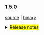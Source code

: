 ### 1.5.0 

 [source](https://github.com/seata/seata/archive/v1.5.0.zip) |
 [binary](https://github.com/seata/seata/releases/download/v1.5.0/seata-server-1.5.0.zip) 

<details>
  <summary><mark>Release notes</mark></summary>


  ### Seata 1.5.0

Seata 1.5.0 发布。

Seata 是一款开源的分布式事务解决方案，提供高性能和简单易用的分布式事务服务。

此版本更新如下：

  ### feature：

  - [[#3172](https://github.com/seata/seata/pull/3172)] 支持undolog压缩
  - [[#3372](https://github.com/seata/seata/pull/3372)] saga模式下支撑用户自定义是否更新最后一次重试日志
  - [[#3411](https://github.com/seata/seata/pull/3411)] 支持配置seata服务器的线程池参数
  - [[#3348](https://github.com/seata/seata/pull/3348)] 支持redis哨兵模式
  - [[#2667](https://github.com/seata/seata/pull/2667)] 支持db和redis密码加解密
  - [[#3427](https://github.com/seata/seata/pull/3427)] 添加分布式锁接口

  ### bugfix：

  - [[#3258](https://github.com/seata/seata/pull/3258)] 修复AsyncWorker潜在的OOM问题
  - [[#3293](https://github.com/seata/seata/pull/3293)] 修复配置缓存获取值时类型不匹配的bug
  - [[#3241](https://github.com/seata/seata/pull/3241)] 禁止在多SQL的情况下使用 limit 和 order by 语法
  - [[#3406](https://github.com/seata/seata/pull/3406)] 修复当config.txt中包含特殊字符时，键值对无法被推上nacos
  - [[#3418](https://github.com/seata/seata/pull/3418)] 修复 getGeneratedKeys 可能会取到历史的主键的问题



  ### optimize： 

  - [[#3383](https://github.com/seata/seata/pull/3383)] 优化StatementProxyTest单元测试
  - [[#3341](https://github.com/seata/seata/pull/3341)] 可获取无file:前缀的配置文件
  - [[#3385](https://github.com/seata/seata/pull/3385)] 优化github action
  - [[#3175](https://github.com/seata/seata/pull/3175)] 重构雪花id算法
  - [[#3291](https://github.com/seata/seata/pull/3291)] 优化mysql连接参数
  - [[#3336](https://github.com/seata/seata/pull/3336)] 从环境变量中获取netty配置属性
  - [[#3369](https://github.com/seata/seata/pull/3369)] 添加github action的dockerHub秘钥
  - [[#3343](https://github.com/seata/seata/pull/3343)] 将CI程序从Travis CI迁移到Github Actions
  - [[#3365](https://github.com/seata/seata/pull/3365)] 修复ParameterParserTest测试用例
  - [[#3359](https://github.com/seata/seata/pull/3359)] 删除未使用的测试用例
  - [[#3397](https://github.com/seata/seata/pull/3397)] 添加更改记录文件夹
  - [[#3303](https://github.com/seata/seata/pull/3303)] 支持从nacos单一dataId中读取所有配置
  - [[#3380](https://github.com/seata/seata/pull/3380)] 优化globalTransactionScanner监听器
  - [[#3123](https://github.com/seata/seata/pull/3123)] seata-server的目录按版本号构建，且仅当profile为release-seata时才构建
  - [[#3415](https://github.com/seata/seata/pull/3415)] 优化 maven clean 插件可清除 distribution 目录
  - [[#3316](https://github.com/seata/seata/pull/3316)] 优化读取配置值时，属性bean可能未初始化  
  - [[#3420](https://github.com/seata/seata/pull/3420)] 优化枚举类并添加单元测试

  

  ### test

  - [[#3381](https://github.com/seata/seata/pull/3381)] 添加 TmClient 的测试用例


 非常感谢以下 contributors 的代码贡献。若有无意遗漏，请报告。

  - [slievrly](https://github.com/slievrly) 
  - [selfishlover](https://github.com/selfishlover)
  - [l8189352](https://github.com/l81893521)
  - [hoverruan](https://github.com/hoverruan ) 
  - [jsbxyyx](https://github.com/jsbxyyx) 
  - [caohdgege](https://github.com/caohdgege) 
  - [a364176773](https://github.com/a364176773) 
  - [anselleeyy](https://github.com/anselleeyy)
  - [Ifdevil](https://github.com/Ifdevil)
  - [Rubbernecker](https://github.com/Rubbernecker)
  - [lvxianzheng](https://github.com/lvxianzheng)
  - [lj2018110133](https://github.com/lj2018110133)
  - [wangliang181230](https://github.com/wangliang181230)
  - [xingfudeshi](https://github.com/xingfudeshi)
  - [MentosL](https://github.com/MentosL)

同时，我们收到了社区反馈的很多有价值的issue和建议，非常感谢大家。

   #### Link

   - **Seata:** https://github.com/seata/seata  
   - **Seata-Samples:** https://github.com/seata/seata-samples   
   - **Release:** https://github.com/seata/seata/releases
   - **WebSite:** https://seata.io

</details>